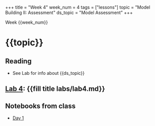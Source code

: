 +++
title = "Week 4"
week_num = 4
tags = ["lessons"]
topic = "Model Building II: Assessment"
ds_topic = "Model Assessment"
+++

Week {{week_num}}
# {{topic}}

## Reading
- See Lab for info about {{ds_topic}}

## [Lab 4](../../labs/lab4/): {{fill title labs/lab4.md}}

## Notebooks from class
- [Day 1](https://psuastro416.github.io/Spring2025/tutorials/week4/)